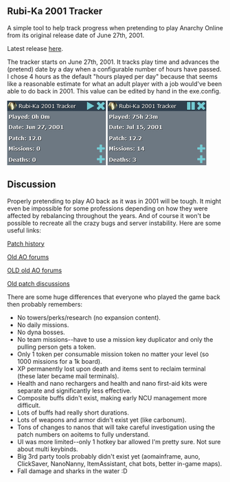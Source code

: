 Rubi-Ka 2001 Tracker
--------------------

A simple tool to help track progress when pretending to play Anarchy Online from its original release date of June 27th, 2001.

Latest release [here](https://github.com/davghouse/RubiKa2001Tracker/releases/tag/v1.0.0).

The tracker starts on June 27th, 2001. It tracks play time and advances the (pretend) date by a day when a configurable number of hours have passed. I chose 4 hours as the default "hours played per day" because that seems like a reasonable estimate for what an adult player with a job would've been able to do back in 2001. This value can be edited by hand in the exe.config.

![Start](/Screenshots/Start.png)
![Progress](/Screenshots/Progress.png)

Discussion
-----------
Properly pretending to play AO back as it was in 2001 will be tough. It might even be impossible for some professions depending on how they were affected by rebalancing throughout the years. And of course it won't be possible to recreate all the crazy bugs and server instability. Here are some useful links:

[Patch history](https://aoitems.com/history/)

[Old AO forums](https://forums-archive.anarchy-online.com/)

[OLD old AO forums](https://forums-archive.anarchy-online.com/forumdisplay.php?241-Old-AO-Forums)

[Old patch discussions](https://forums-archive.anarchy-online.com/forumdisplay.php?190-Next-patch)

There are some huge differences that everyone who played the game back then probably remembers:
+ No towers/perks/research (no expansion content).
+ No daily missions.
+ No dyna bosses.
+ No team missions--have to use a mission key duplicator and only the pulling person gets a token.
+ Only 1 token per consumable mission token no matter your level (so 1000 missions for a 1k board).
+ XP permanently lost upon death and items sent to reclaim terminal (these later became mail terminals).
+ Health and nano rechargers and health and nano first-aid kits were separate and significantly less effective.
+ Composite buffs didn't exist, making early NCU management more difficult.
+ Lots of buffs had really short durations.
+ Lots of weapons and armor didn't exist yet (like carbonum).
+ Tons of changes to nanos that will take careful investigation using the patch numbers on aoitems to fully understand.
+ UI was more limited--only 1 hotkey bar allowed I'm pretty sure. Not sure about multi keybinds.
+ Big 3rd party tools probably didn't exist yet (aomainframe, auno, ClickSaver, NanoNanny, ItemAssistant, chat bots, better in-game maps).
+ Fall damage and sharks in the water :D
